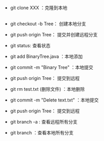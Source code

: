 ##
+ git clone XXX ：克隆到本地

##
+ git checkout -b Tree： 创建本地分支
+ git push origin Tree： 提交并创建远程分支

+ git status: 查看状态

+ git add BinaryTree.java ：本地添加
+ git commit -m "Binary Tree" ：本地提交
+ git push origin Tree： 提交到远程


+ git rm test.txt (删除文件) ：本地删除
+ git commit -m "Delete text.txt" ：本地提交
+ git push origin Tree： 提交到远程

+ git branch -a : 查看远程所有分支
+ git branch ：查看本地所有分支

